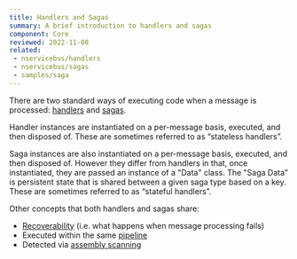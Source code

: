 ```yaml
---
title: Handlers and Sagas
summary: A brief introduction to handlers and sagas
component: Core
reviewed: 2022-11-08
related:
 - nservicebus/handlers
 - nservicebus/sagas
 - samples/saga
---
```


There are two standard ways of executing code when a message is processed: [handlers](handlers/) and [sagas](sagas/).

Handler instances are instantiated on a per-message basis, executed, and then disposed of. These are sometimes referred to as “stateless handlers”.

Saga instances are also instantiated on a per-message basis, executed, and then disposed of. However they differ from handlers in that, once instantiated, they are passed an instance of a "Data" class. The "Saga Data" is persistent state that is shared between a given saga type based on a key. These are sometimes referred to as “stateful handlers”.

Other concepts that both handlers and sagas share:

 * [Recoverability](/nservicebus/recoverability/) (i.e. what happens when message processing fails)
 * Executed within the same [pipeline](/nservicebus/pipeline)
 * Detected via [assembly scanning](/nservicebus/hosting/assembly-scanning.md)
